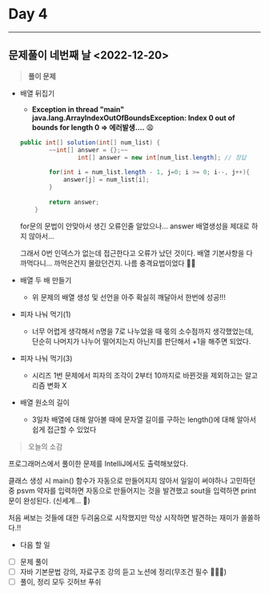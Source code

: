 # Day 4

---

## 문제풀이 네번째 날 <2022-12-20>

> **풀이 문제**
>
- 배열 뒤집기
    - **Exception in thread "main" java.lang.ArrayIndexOutOfBoundsException: Index 0 out of bounds for length 0 ⇒ 에러발생….** 😩

    ```java
    public int[] solution(int[] num_list) {
            ~~int[] answer = {};~~ 
    				int[] answer = new int[num_list.length]; // 정답
            
            for(int i = num_list.length - 1, j=0; i >= 0; i--, j++){
                answer[j] = num_list[i];
            }
            
            return answer;
        }
    ```

  for문의 문법이 안맞아서 생긴 오류인줄 알았으나… answer 배열생성을 제대로 하지 않아서…

  그래서 0번 인덱스가 없는데 접근한다고 오류가 났던 것이다. 배열 기본사항을 다 까먹다니… 까먹은건지 몰랐던건지. 나름 충격요법이었다 👍🏼

- 배열 두 배 만들기
    - 위 문제의 배열 생성 및 선언을 아주 확실히 깨달아서 한번에 성공!!!
- 피자 나눠 먹기(1)
    - 너무 어렵게 생각해서 n명을 7로 나누었을 때 몫의 소수점까지 생각했었는데, 단순히 나머지가 나누어 떨어지는지 아닌지를 판단해서 +1을 해주면 되었다.
- 피자 나눠 먹기(3)
    - 시리즈 1번 문제에서 피자의 조각이 2부터 10까지로 바뀐것을 제외하고는 알고리즘 변화 X
- 배열 원소의 길이
    - 3일차 배열에 대해 알아볼 때에 문자열 길이를 구하는 length()에 대해 알아서 쉽게 접근할 수 있었다

> 오늘의 소감
>

프로그래머스에서 풀이한 문제를 IntelliJ에서도 출력해보았다.

클래스 생성 시 main() 함수가 자동으로 만들어지지 않아서 일일이 써야하나 고민하던 중 psvm 약자를 입력하면 자동으로 만들어지는 것을 발견했고 sout을 입력하면 print문이 완성된다. (신세계… 🤩)

처음 써보는 것들에 대한 두려움으로 시작했지만 막상 시작하면 발견하는 재미가 쏠쏠하다.!!

- 다음 할 일
- [ ]  문제 풀이
- [ ]  자바 기본문법 강의, 자료구조 강의 듣고 노션에 정리(무조건 필수 🌟🌟🌟)
- [ ]  풀이, 정리 모두 깃허브 푸쉬